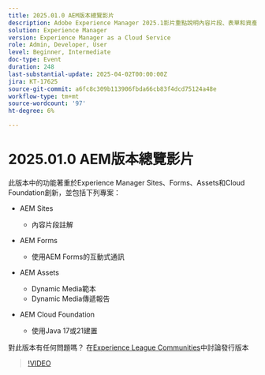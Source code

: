 ```yaml
---
title: 2025.01.0 AEM版本總覽影片
description: Adobe Experience Manager 2025.1影片重點說明內容片段、表單和資產的增強功能，包括動態媒體、共同作業工具和Java 21支援。
solution: Experience Manager
version: Experience Manager as a Cloud Service
role: Admin, Developer, User
level: Beginner, Intermediate
doc-type: Event
duration: 248
last-substantial-update: 2025-04-02T00:00:00Z
jira: KT-17625
source-git-commit: a6fc8c309b113906fbda66cb83f4dcd75124a48e
workflow-type: tm+mt
source-wordcount: '97'
ht-degree: 6%

---
```



# 2025.01.0 AEM版本總覽影片

此版本中的功能著重於Experience Manager Sites、Forms、Assets和Cloud Foundation創新，並包括下列專案：

* AEM Sites
   * 內容片段註解

* AEM Forms
   * 使用AEM Forms的互動式通訊

* AEM Assets
   * Dynamic Media範本
   * Dynamic Media傳遞報告

* AEM Cloud Foundation
   * 使用Java 17或21建置

對此版本有任何問題嗎？  在[Experience League Communities](https://adobe.ly/4l2AibQ)中討論發行版本

>[!VIDEO](https://video.tv.adobe.com/v/3456072/?learn=on&enablevpops)

